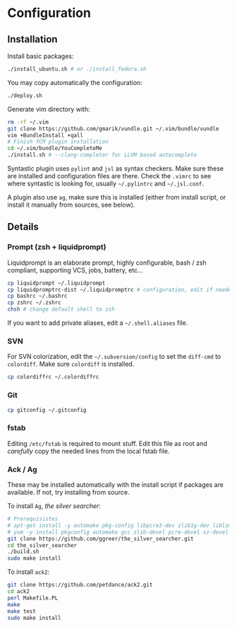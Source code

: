 Configuration
=============

Installation
------------

Install basic packages:
```bash
./install_ubuntu.sh # or ./install_fedora.sh
```
You may copy automatically the configuration:
```bash
./deploy.sh
```
Generate vim directory with:
```bash
rm -rf ~/.vim
git clone https://github.com/gmarik/vundle.git ~/.vim/bundle/vundle
vim +BundleInstall +qall
# Finish YCM plugin installation
cd ~/.vim/bundle/YouCompleteMe
./install.sh # --clang-completer for LLVM based autocomplete
```
Syntastic plugin uses `pylint` and `jsl` as syntax checkers. Make sure these are
installed and configuration files are there. Check the `.vimrc` to see
where syntastic is looking for, usually `~/.pylintrc` and `~/.jsl.conf`.

A plugin also use `ag`, make sure this is installed (either from install script,
or install it manually from sources, see below).

Details
-------

### Prompt (zsh + liquidprompt)

Liquidprompt is an elaborate prompt, highly configurable, bash / zsh
compliant, supporting VCS, jobs, battery, etc...
```bash
cp liquidprompt ~/.liquidprompt
cp liquidpromptrc-dist ~/.liquidpromptrc # configuration, edit if needed
cp bashrc ~/.bashrc
cp zshrc ~/.zshrc
chsh # change default shell to zsh
```
If you want to add private aliases, edit a `~/.shell.aliases` file.

### SVN

For SVN colorization, edit the `~/.subversion/config` to set the `diff-cmd`
to `colordiff`. Make sure `colordiff` is installed.
```bash
cp colordiffrc ~/.colordiffrc
```

### Git

```bash
cp gitconfig ~/.gitconfig
```

### fstab

Editing `/etc/fstab` is required to mount stuff. Edit this file
as root and *carefully* copy the needed lines from the local fstab file.

### Ack / Ag

These may be installed automatically with the install script if packages are available.
If not, try installing from source.

To install `Ag`, *the silver searcher*:
```bash
# Prerequisistes
# apt-get install -y automake pkg-config libpcre3-dev zlib1g-dev liblzma-dev
# yum -y install pkgconfig automake gcc zlib-devel pcre-devel xz-devel
git clone https://github.com/ggreer/the_silver_searcher.git
cd the_silver_searcher
./build.sh
sudo make install
```

To install `ack2`:
```bash
git clone https://github.com/petdance/ack2.git
cd ack2
perl Makefile.PL
make
make test
sudo make install
```
